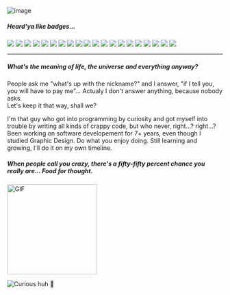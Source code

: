 ![image](https://github.com/lkjimy/lkjimy/assets/13991518/3ceb936f-a269-4ba0-bf45-b42ee5582f78)

##### Heard'ya like badges...

![](https://img.shields.io/badge/Javascript-f1df40?logo=javascript&labelColor=black) ![](https://img.shields.io/badge/HTML5-c8582e?logo=html5&labelColor=black) ![](https://img.shields.io/badge/Sass-b66c93?logo=sass&labelColor=black) ![](https://img.shields.io/badge/CSS3-3a6cb4?logo=css3&labelColor=black) ![](https://img.shields.io/badge/Bootstrap-762aef?logo=bootstrap&labelColor=black) ![](https://img.shields.io/badge/PWA-682ee3?logo=pwa&labelColor=black) ![](https://img.shields.io/badge/Vuejs-6bb485?logo=vuedotjs&labelColor=black) ![](https://img.shields.io/badge/Nuxtjs-60bc6f?logo=nuxtdotjs&labelColor=black) ![](https://img.shields.io/badge/NodeJs-98bc4a?logo=nodedotjs&labelColor=black) ![](https://img.shields.io/badge/Mongodb-70aa4f?logo=mongodb&labelColor=black) ![](https://img.shields.io/badge/Docker-4e95e1?logo=docker&labelColor=black) ![](https://img.shields.io/badge/Vagrant-3967e8?logo=vagrant&labelColor=black) ![](https://img.shields.io/badge/Strapi-4d4afa?logo=strapi&labelColor=black) ![](https://img.shields.io/badge/Directus-5a43e1?logo=directus&labelColor=black) ![](https://img.shields.io/badge/Git-da6541?logo=git&labelColor=black) ![](https://img.shields.io/badge/Gitlab-e57834?logo=gitlab&labelColor=black) ![](https://img.shields.io/badge/Linux-541c5a?logo=linux&labelColor=black) ![](https://img.shields.io/badge/Figma-5855fa?logo=figma&labelColor=black) ![](https://img.shields.io/badge/Adobe_Illustrator-eea331?logo=adobeillustrator&labelColor=black) ![](https://img.shields.io/badge/Adobe_After_Effetcs-9e9dfb?logo=adobeaftereffects&labelColor=black)

---

##### What's the meaning of life, the universe and everything anyway?

People ask me "what's up with the nickname?" and I answer, "if I tell you, you will have to pay me"... Actualy I don't answer anything, because nobody asks.   
Let's keep it that way, shall we?   

I'm that guy who got into programming by curiosity and got myself into trouble by writing all kinds of crappy code, but who never, right...? right...?   
Been working on software developement for 7+ years, even though I studied Graphic Design. Do what you enjoy doing. Still learning and growing, I'll do it on my own timeline.

##### When people call you crazy, there's a fifty-fifty percent chance you really are... Food for thought.

<img alt="GIF" height="210px" src="https://media.giphy.com/media/3ohzdKvLT1DxFxhZAI/giphy.gif" />

![Curious huh 👀](https://visitor-badge.laobi.icu/badge?page_id=lkjimy.lkjimy)
